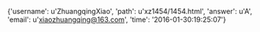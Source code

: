 {'username': u'ZhuangqingXiao', 'path': u'xz1454/1454.html', 'answer': u'A', 'email': u'xiaozhuangqing@163.com', 'time': '2016-01-30:19:25:07'}